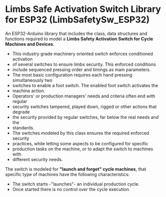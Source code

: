 # Limbs Safe Activation Switch Library for ESP32 (LimbSafetySw_ESP32)

An ESP32-Arduino library that includes the class, data structures and functions required to model a **Limbs Safety Activation Switch for Cycle Machines and Devices**.

* This industry grade machinery oriented switch enforces conditioned activation
 * of several switches to ensure limbs security. This enforced conditions 
 * include sequenced pressing order and timings as main parameters.
 * The most basic configuration requires each hand pressing simultaneously two
 * switches to enable a foot switch. The enabled foot switch activates the 
 * machine action.  
 * Operators' or production managers' needs and criteria often end with regular
 * security switches tampered, played down, rigged or other actions that degrade
 * the security provided by regular switches, far below the real needs and the 
 * standards.
 * The switches modeled by this class ensures the required enforced security
 * practices, while letting some aspects to be configured for specific 
 * production tasks on the machine, or to adapt the switch to machines with 
 * different security needs.
 

The switch is modeled for **"launch and forget" cycle machines**, that specific type of machines have the following characteristics:
- The switch starts -"launches"- an individual production cycle.
- Once started there is no control over the cycle execution.